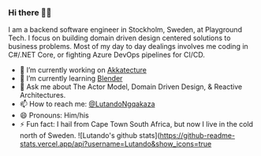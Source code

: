 ### Hi there 👋🏾

I am a backend software engineer in Stockholm, Sweden, at Playground Tech. I focus on building domain driven design centered solutions to business problems. Most of my day to day dealings involves me coding in C#/.NET Core, or fighting Azure DevOps pipelines for CI/CD.

- 🔭 I’m currently working on [Akkatecture](https://akkatecture.net)
- 🌱 I’m currently learning [Blender](https://www.blender.org/)
- 💬 Ask me about The Actor Model, Domain Driven Design, & Reactive Architectures.
- 📫 How to reach me: [@LutandoNgqakaza](https://twitter.com/LutandoNgqakaza)
- 😄 Pronouns: Him/his
- ⚡ Fun fact: I hail from Cape Town South Africa, but now I live in the cold north of Sweden.
![Lutando's github stats](https://github-readme-stats.vercel.app/api?username=Lutando&show_icons=true
